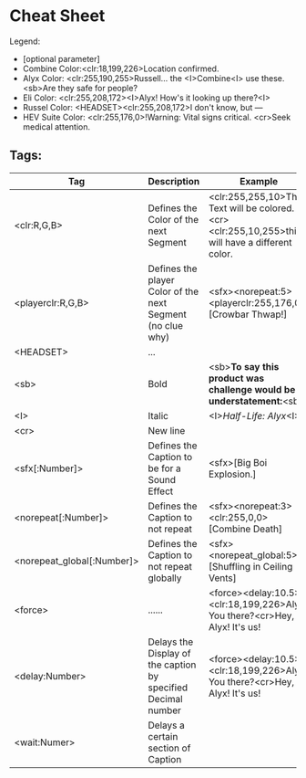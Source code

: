 ﻿# Cheat Sheet

Legend: 
- [optional parameter]
- Combine Color:\<clr:18,199,226>Location confirmed.
- Alyx Color: \<clr:255,190,255>Russell… the \<I>Combine\<I> use these.\<sb>Are they safe for people?
- Eli Color: \<clr:255,208,172>\<I>Alyx! How's it looking up there?\<I>
- Russel Color: \<HEADSET>\<clr:255,208,172>I don't know, but —
- HEV Suite Color: \<clr:255,176,0>!Warning: Vital signs critical. \<cr>Seek medical attention.
## Tags:
| Tag | Description | Example
|---|---|---
| \<clr:R,G,B> | Defines the Color of the next Segment | \<clr:255,255,10>This Text will be colored.\<cr><br>\<clr:255,10,255>this will have a different color.
| \<playerclr:R,G,B> | Defines the player Color of the next Segment (no clue why) | \<sfx>\<norepeat:5>\<playerclr:255,176,0>[Crowbar Thwap!]
| \<HEADSET> | ... |
| \<sb> | Bold | \<sb>**To say this product was challenge would be an understatement:**\<sb>
| \<I>| Italic | \<I>*Half-Life: Alyx*\<I>
| \<cr>| New line | 
| \<sfx[:Number]>| Defines the Caption to be for a Sound Effect  | \<sfx>[Big Boi Explosion.]
| \<norepeat[:Number]>| Defines the Caption to not repeat | \<sfx>\<norepeat:3>\<clr:255,0,0>[Combine Death]
| \<norepeat_global[:Number]>| Defines the Caption to not repeat globally | \<sfx>\<norepeat_global:5>[Shuffling in Ceiling Vents]
| \<force>| ...... | \<force>\<delay:10.5>\<clr:18,199,226>Alyx? You there?\<cr>Hey, Alyx! It's us!
| \<delay:Number>| Delays the Display of the caption by specified Decimal number | \<force>\<delay:10.5>\<clr:18,199,226>Alyx? You there?\<cr>Hey, Alyx! It's us!
| \<wait:Numer> | Delays a certain section of Caption |
